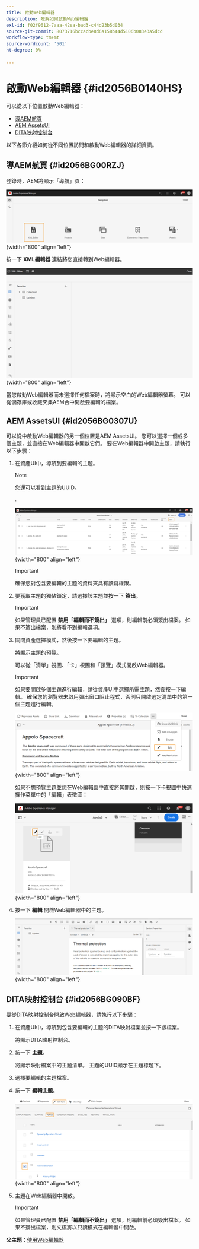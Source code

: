 ```yaml
---
title: 啟動Web編輯器
description: 瞭解如何啟動Web編輯器
exl-id: f02f9612-7aaa-42ea-bad3-c44d23b5d034
source-git-commit: 8073716bccacbe8d6a158b44d5106b083e3a5dcd
workflow-type: tm+mt
source-wordcount: '501'
ht-degree: 0%

---
```


# 啟動Web編輯器 {#id2056B0140HS}

可以從以下位置啟動Web編輯器：

- [導AEM航頁](#id2056BG00RZJ)
- [AEM AssetsUI](#id2056BG0307U)
- [DITA映射控制台](#id2056BG090BF)

以下各節介紹如何從不同位置訪問和啟動Web編輯器的詳細資訊。

## 導AEM航頁 {#id2056BG00RZJ}

登錄時，AEM將顯示「導航」頁：

![](images/web-editor-from-navigation-page_cs.png){width="800" align="left"}

按一下 **XML編輯器** 連結將您直接轉到Web編輯器。

![](images/web-editor-launch-page.png){width="800" align="left"}

當您啟動Web編輯器而未選擇任何檔案時，將顯示空白的Web編輯器螢幕。 可以從儲存庫或收藏夾集AEM合中開啟要編輯的檔案。

## AEM AssetsUI {#id2056BG0307U}

可以從中啟動Web編輯器的另一個位置是AEM AssetsUI。 您可以選擇一個或多個主題，並直接在Web編輯器中開啟它們。 要在Web編輯器中開啟主題，請執行以下步驟：

1. 在資產UI中，導航到要編輯的主題。

   >[!NOTE]
   >
   > 您還可以看到主題的UUID。

   .

   ![](images/assets_ui_with_uuid_cs.png){width="800" align="left"}

   >[!IMPORTANT]
   >
   > 確保您對包含要編輯的主題的資料夾具有讀寫權限。

1. 要獲取主題的獨佔鎖定，請選擇該主題並按一下 **簽出**。

   >[!IMPORTANT]
   >
   > 如果管理員已配置 **禁用「編輯而不簽出」** 選項，則編輯前必須簽出檔案。 如果不簽出檔案，則將看不到編輯選項。

1. 關閉資產選擇模式，然後按一下要編輯的主題。

   將顯示主題的預覽。

   可以從「清單」視圖、「卡」視圖和「預覽」模式開啟Web編輯器。

   >[!IMPORTANT]
   >
   > 如果要開啟多個主題進行編輯，請從資產UI中選擇所需主題，然後按一下編輯。 確保您的瀏覽器未啟用彈出窗口阻止程式，否則只開啟選定清單中的第一個主題進行編輯。

   ![](images/edit-from-preview_cs.png){width="800" align="left"}

   如果不想預覽主題並想在Web編輯器中直接將其開啟，則按一下卡視圖中快速操作菜單中的「編輯」表徵圖：

   ![](images/edit-topic-from-quick-action_cs.png){width="800" align="left"}

1. 按一下 **編輯** 開啟Web編輯器中的主題。

   ![](images/edit-mode.png){width="800" align="left"}


## DITA映射控制台 {#id2056BG090BF}

要從DITA映射控制台開啟Web編輯器，請執行以下步驟：

1. 在資產UI中，導航到包含要編輯的主題的DITA映射檔案並按一下該檔案。

   將顯示DITA映射控制台。

1. 按一下 **主題**。

   將顯示映射檔案中的主題清單。 主題的UUID顯示在主題標題下。

1. 選擇要編輯的主題檔案。

1. 按一下 **編輯主題**。

   ![](images/edit-topics-map-console_cs.png){width="800" align="left"}

1. 主題在Web編輯器中開啟。

   >[!IMPORTANT]
   >
   > 如果管理員已配置 **禁用「編輯而不簽出」** 選項，則編輯前必須簽出檔案。 如果不簽出檔案，則文檔將以只讀模式在編輯器中開啟。


**父主題：**[&#x200B;使用Web編輯器](web-editor.md)
